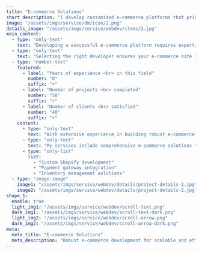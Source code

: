 ```yaml
---
title: "E-commerce Solutions"
short_description: "I develop customized e-commerce platforms that prioritize secure transactions and enhance the overall shopping experience for customers."
image: "/assets/imgs/service/dm/icon/2.png"
details_image: "/assets/imgs/service/webdev/items/2.jpg"
main_content:
  - type: "only-text"
    text: "Developing a successful e-commerce platform requires expertise and the right tools. Our e-commerce solutions are designed to provide you with a scalable and efficient online store that boosts your sales and enhances customer experience."
  - type: "only-text"
    text: "Selecting the right developer ensures your e-commerce site is built to handle your specific needs and growth plans."
  - type: "number-text"
    featured:
      - label: "Years of experience <br> in this field"
        number: "8"
        suffix: "+"
      - label: "Number of projects <br> completed"
        number: "50"
        suffix: "+"
      - label: "Number of clients <br> satisfied"
        number: "40"
        suffix: "+"
    content:
      - type: "only-text"
        text: "With extensive experience in building robust e-commerce platforms, I use PHP, Shopify, and Node.js to create online stores that are not only visually appealing but also highly functional and scalable."
      - type: "only-text"
        text: "My services include comprehensive e-commerce solutions that ensure your online store operates smoothly and efficiently."
      - type: "only-list"
        list:
          - "Custom Shopify development"
          - "Payment gateway integration"
          - "Inventory management solutions"
  - type: "image-image"
    image1: "/assets/imgs/service/webdev/details/project-details-1.jpg"
    image2: "/assets/imgs/service/webdev/details/project-details-2.jpg"
shape_1:
  enable: true
  light_img1: "/assets/imgs/service/webdev/scroll-text.png"
  dark_img1: "/assets/imgs/service/webdev/scroll-text-dark.png"
  light_img2: "/assets/imgs/service/webdev/scroll-arrow.png"
  dark_img2: "/assets/imgs/service/webdev/scroll-arrow-dark.png"
meta:
  meta_title: "E-commerce Solutions"
  meta_description: "Robust e-commerce development for scalable and efficient online stores."
---
```

